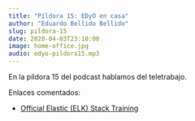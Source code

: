 ```yaml
---
title: "Píldora 15: EDyO en casa"
author: "Eduardo Bellido Bellido"
slug: pildora-15
date: 2020-04-03T23:10:00
image: home-office.jpg
audio: edyo-pildora15.mp3
---
```


En la píldora 15 del podcast hablamos del teletrabajo.

<!--more-->

Enlaces comentados:

- [Official Elastic (ELK) Stack Training](https://training.elastic.co/learn-from-home)
